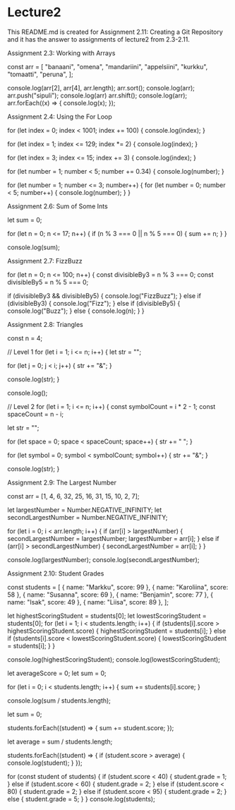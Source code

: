 # Lecture2  

This README.md is created for Assignment 2.11: Creating a Git Repository and it has the answer to assignments of lecture2 from 2.3-2.11.

Assignment 2.3: Working with Arrays

const arr = [
  "banaani",
  "omena",
  "mandariini",
  "appelsiini",
  "kurkku",
  "tomaatti",
  "peruna",
];

console.log(arr[2], arr[4], arr.length);
arr.sort();
console.log(arr);
arr.push("sipuli");
console.log(arr)
arr.shift();
console.log(arr);
arr.forEach((x) => {
  console.log(x);
});

Assignment 2.4: Using the For Loop

for (let index = 0; index < 1001; index += 100) {
  console.log(index);
}

for (let index = 1; index <= 129; index *= 2) {
  console.log(index);
}

for (let index = 3; index <= 15; index += 3) {
  console.log(index);
}

for (let number = 1; number < 5; number += 0.34) {
  console.log(number);
}

for (let number = 1; number <= 3; number++) {
  for (let number = 0; number < 5; number++) {
    console.log(number);
  }
}

Assignment 2.6: Sum of Some Ints

let sum = 0;

for (let n = 0; n <= 17; n++) {
  if (n % 3 === 0 || n % 5 === 0) {
    sum += n;
  }
}

console.log(sum);

Assignment 2.7: FizzBuzz

for (let n = 0; n <= 100; n++) {
  const divisibleBy3 = n % 3 === 0;
  const divisibleBy5 = n % 5 === 0;

  if (divisibleBy3 && divisibleBy5) {
    console.log("FizzBuzz");
  } else if (divisibleBy3) {
    console.log("Fizz");
  } else if (divisibleBy5) {
    console.log("Buzz");
  } else {
    console.log(n);
  }
}

Assignment 2.8: Triangles

const n = 4;

// Level 1
for (let i = 1; i <= n; i++) {
  let str = "";

  for (let j = 0; j < i; j++) {
    str += "&";
  }

  console.log(str);
}

console.log();

// Level 2
for (let i = 1; i <= n; i++) {
  const symbolCount = i * 2 - 1;
  const spaceCount = n - i;

  let str = "";

  for (let space = 0; space < spaceCount; space++) {
    str += " ";
  }

  for (let symbol = 0; symbol < symbolCount; symbol++) {
    str += "&";
  }

  console.log(str);
}

Assignment 2.9: The Largest Number

const arr = [1, 4, 6, 32, 25, 16, 31, 15, 10, 2, 7];

let largestNumber = Number.NEGATIVE_INFINITY;
let secondLargestNumber = Number.NEGATIVE_INFINITY;

for (let i = 0; i < arr.length; i++) {
  if (arr[i] > largestNumber) {
    secondLargestNumber = largestNumber;
    largestNumber = arr[i];
  } else if (arr[i] > secondLargestNumber) {
    secondLargestNumber = arr[i];
  }
}

console.log(largestNumber);
console.log(secondLargestNumber);

Assignment 2.10: Student Grades

const students = [
  { name: "Markku", score: 99 },
  { name: "Karoliina", score: 58 },
  { name: "Susanna", score: 69 },
  { name: "Benjamin", score: 77 },
  { name: "Isak", score: 49 },
  { name: "Liisa", score: 89 },
];

let highestScoringStudent = students[0];
let lowestScoringStudent = students[0];
for (let i = 1; i < students.length; i++) {
  if (students[i].score > highestScoringStudent.score) {
    highestScoringStudent = students[i];
  } else if (students[i].score < lowestScoringStudent.score) {
    lowestScoringStudent = students[i];
  }
}

console.log(highestScoringStudent);
console.log(lowestScoringStudent);

let averageScore = 0;
let sum = 0;

for (let i = 0; i < students.length; i++) {
  sum += students[i].score;
}

console.log(sum / students.length);

let sum = 0;

students.forEach((student) => {
  sum += student.score;
});

let average = sum / students.length;

students.forEach((student) => {
  if (student.score > average) {
    console.log(student);
  }
});

for (const student of students) {
  if (student.score < 40) {
    student.grade = 1;
  } else if (student.score < 60) {
    student.grade = 2;
  } else if (student.score < 80) {
    student.grade = 2;
  } else if (student.score < 95) {
    student.grade = 2;
  } else {
    student.grade = 5;
  }
}
console.log(students);



